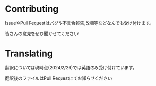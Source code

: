 # Contributing
IssueやPull Requestはバグや不具合報告,改善等などなんでも受け付けます。

皆さんの意見をぜひ聞かせてください!

# Translating
翻訳については現時点(2024/2/26)では英語のみ受け付けています。

翻訳後のファイルはPull Requestにてお知らせください
